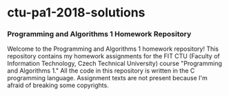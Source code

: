 # ctu-pa1-2018-solutions

### Programming and Algorithms 1 Homework Repository

Welcome to the Programming and Algorithms 1 homework repository! This repository contains my homework assignments for the FIT CTU (Faculty of Information Technology, Czech Technical University) course "Programming and Algorithms 1." All the code in this repository is written in the C programming language.
Assignment texts are not present because I'm afraid of breaking some copyrights.

